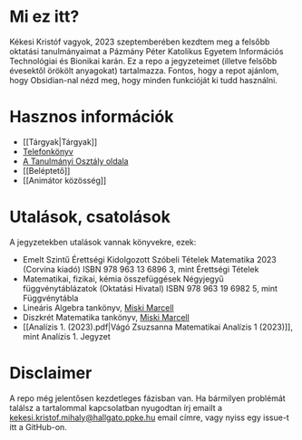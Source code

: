 # Mi ez itt?
Kékesi Kristóf vagyok, 2023 szeptemberében kezdtem meg a felsőbb oktatási tanulmányaimat a Pázmány Péter Katolikus Egyetem Információs Technológiai és Bionikai karán.
Ez a repo a jegyzeteimet (illetve felsőbb évesektől örökölt anyagokat) tartalmazza. Fontos, hogy a repot ajánlom, hogy Obsidian-nal nézd meg, hogy minden funkcióját ki tudd használni.
# Hasznos információk
- [[Tárgyak|Tárgyak]]
-  [Telefonkönyv](https://itk.ppke.hu/telefonkonyv)
- [A Tanulmányi Osztály oldala](https://info.itk.ppke.hu)
- [[Beléptető]]
- [[Animátor közösség]]
# Utalások, csatolások
A jegyzetekben utalások vannak könyvekre, ezek:
- Emelt Szintű Érettségi Kidolgozott Szóbeli Tételek Matematika 2023 (Corvina kiadó) ISBN 978 963 13 6896 3, mint Érettségi Tételek
- Matematikai, fizikai, kémia összefüggések Négyjegyű függvénytáblázatok (Oktatási Hivatal) ISBN 978 963 19 6982 5, mint Függvénytábla
- Lineáris Algebra tankönyv, [Miski Marcell](https://www.matekmarcival.hu)
- Diszkrét Matematika tankönyv, [Miski Marcell](https://www.matekmarcival.hu)
- [[Analízis 1. (2023).pdf|Vágó Zsuzsanna Matematikai Analízis 1 (2023)]], mint Analízis 1. Jegyzet
# Disclaimer
A repo még jelentősen kezdetleges fázisban van. Ha bármilyen problémát találsz a tartalommal kapcsolatban nyugodtan írj emailt a kekesi.kristof.mihaly@hallgato.ppke.hu email címre, vagy nyiss egy issue-t itt a GitHub-on.